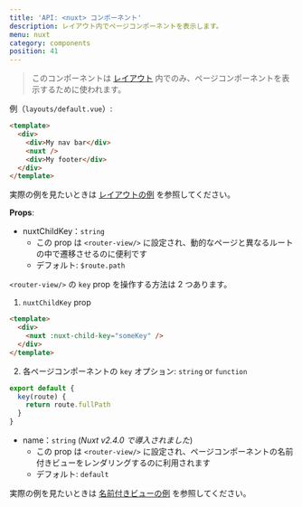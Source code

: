 ```yaml
---
title: 'API: <nuxt> コンポーネント'
description: レイアウト内でページコンポーネントを表示します。
menu: nuxt
category: components
position: 41
---
```


> このコンポーネントは [レイアウト](/guide/views#%E3%83%AC%E3%82%A4%E3%82%A2%E3%82%A6%E3%83%88) 内でのみ、ページコンポーネントを表示するために使われます。

例（`layouts/default.vue`）:

```html
<template>
  <div>
    <div>My nav bar</div>
    <nuxt />
    <div>My footer</div>
  </div>
</template>
```

実際の例を見たいときは [レイアウトの例](/examples/layouts) を参照してください。

**Props**:

- nuxtChildKey：`string`
  - この prop は `<router-view/>` に設定され、動的なページと異なるルートの中で遷移させるのに便利です
  - デフォルト: `$route.path`

`<router-view/>` の `key` prop を操作する方法は 2 つあります。

1. `nuxtChildKey` prop

```html
<template>
  <div>
    <nuxt :nuxt-child-key="someKey" />
  </div>
</template>
```

2. 各ページコンポーネントの `key` オプション: `string` or `function`

```js
export default {
  key(route) {
    return route.fullPath
  }
}
```

- name：`string` (_Nuxt v2.4.0 で導入されました_)
  - この prop は `<router-view/>` に設定され、ページコンポーネントの名前付きビューをレンダリングするのに利用されます
  - デフォルト: `default`

実際の例を見たいときは [名前付きビューの例](/examples/named-views) を参照してください。
